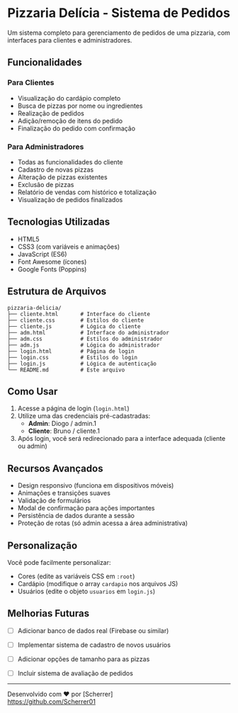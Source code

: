 # Pizzaria Delícia - Sistema de Pedidos


Um sistema completo para gerenciamento de pedidos de uma pizzaria, com interfaces para clientes e administradores.

## Funcionalidades

### Para Clientes
- Visualização do cardápio completo
- Busca de pizzas por nome ou ingredientes
- Realização de pedidos
- Adição/remoção de itens do pedido
- Finalização do pedido com confirmação

### Para Administradores
- Todas as funcionalidades do cliente
- Cadastro de novas pizzas
- Alteração de pizzas existentes
- Exclusão de pizzas
- Relatório de vendas com histórico e totalização
- Visualização de pedidos finalizados

## Tecnologias Utilizadas
- HTML5
- CSS3 (com variáveis e animações)
- JavaScript (ES6)
- Font Awesome (ícones)
- Google Fonts (Poppins)

## Estrutura de Arquivos
```
pizzaria-delicia/
├── cliente.html       # Interface do cliente
├── cliente.css        # Estilos do cliente
├── cliente.js         # Lógica do cliente
├── adm.html           # Interface do administrador
├── adm.css            # Estilos do administrador
├── adm.js             # Lógica do administrador
├── login.html         # Página de login
├── login.css          # Estilos do login
├── login.js           # Lógica de autenticação
└── README.md          # Este arquivo
```

## Como Usar

1. Acesse a página de login (`login.html`)
2. Utilize uma das credenciais pré-cadastradas:
   - **Admin**: Diogo / admin.1
   - **Cliente**: Bruno / cliente.1
3. Após login, você será redirecionado para a interface adequada (cliente ou admin)

## Recursos Avançados
- Design responsivo (funciona em dispositivos móveis)
- Animações e transições suaves
- Validação de formulários
- Modal de confirmação para ações importantes
- Persistência de dados durante a sessão
- Proteção de rotas (só admin acessa a área administrativa)

## Personalização

Você pode facilmente personalizar:
- Cores (edite as variáveis CSS em `:root`)
- Cardápio (modifique o array `cardapio` nos arquivos JS)
- Usuários (edite o objeto `usuarios` em `login.js`)

## Melhorias Futuras
- [ ] Adicionar banco de dados real (Firebase ou similar)
- [ ] Implementar sistema de cadastro de novos usuários
- [ ] Adicionar opções de tamanho para as pizzas
- [ ] Incluir sistema de avaliação de pedidos


---

Desenvolvido com ❤️ por [Scherrer]  
https://github.com/Scherrer01
